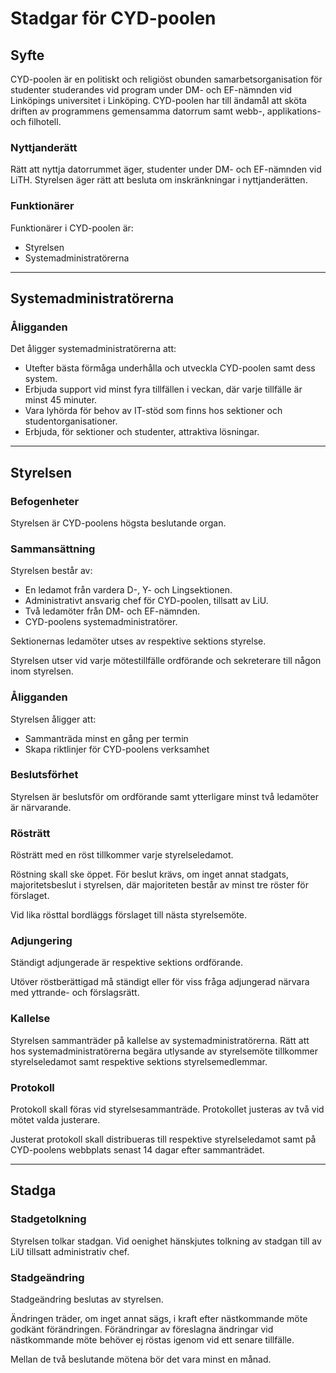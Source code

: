 # Stadgar för CYD-poolen

## Syfte

CYD-poolen är en politiskt och religiöst obunden samarbetsorganisation för studenter studerandes vid program under DM- och EF-nämnden vid Linköpings universitet i Linköping.
CYD-poolen har till ändamål att sköta driften av programmens gemensamma datorrum samt webb-, applikations- och filhotell.

### Nyttjanderätt

Rätt att nyttja datorrummet äger, studenter under DM- och EF-nämnden vid LiTH.
Styrelsen äger rätt att besluta om inskränkningar i nyttjanderätten.

### Funktionärer

Funktionärer i CYD-poolen är:

*	Styrelsen
*	Systemadministratörerna

---------

## Systemadministratörerna

### Åligganden

Det åligger systemadministratörerna att:

- Utefter bästa förmåga underhålla och utveckla CYD-poolen samt dess system.
- Erbjuda support vid minst fyra tillfällen i veckan, där varje tillfälle är minst 45 minuter.
- Vara lyhörda för behov av IT-stöd som finns hos sektioner och studentorganisationer.
- Erbjuda, för sektioner och studenter, attraktiva lösningar.


---------

## Styrelsen

### Befogenheter

Styrelsen är CYD-poolens högsta beslutande organ.

### Sammansättning

Styrelsen består av:

- En ledamot från vardera D-, Y- och Lingsektionen.
- Administrativt ansvarig chef för CYD-poolen, tillsatt av LiU.
- Två ledamöter från DM- och EF-nämnden.
- CYD-poolens systemadministratörer.


Sektionernas ledamöter utses av respektive sektions styrelse.

Styrelsen utser vid varje mötestillfälle ordförande och sekreterare till någon inom styrelsen.

### Åligganden

Styrelsen åligger att:

- Sammanträda minst en gång per termin
- Skapa riktlinjer för CYD-poolens verksamhet

### Beslutsförhet

Styrelsen är beslutsför om ordförande samt ytterligare minst två ledamöter är närvarande.

### Rösträtt
Rösträtt med en röst tillkommer varje styrelseledamot.

Röstning skall ske öppet. För beslut krävs, om inget annat stadgats, majoritetsbeslut i styrelsen, där majoriteten består av minst tre röster för förslaget.

Vid lika rösttal bordläggs förslaget till nästa styrelsemöte.

###	Adjungering

Ständigt adjungerade är respektive sektions ordförande.

Utöver röstberättigad må ständigt eller för viss fråga adjungerad närvara med yttrande- och förslagsrätt.

###	Kallelse
Styrelsen sammanträder på kallelse av systemadministratörerna. Rätt att hos systemadministratörerna begära utlysande av styrelsemöte tillkommer styrelseledamot samt respektive sektions styrelsemedlemmar.

###	Protokoll

Protokoll skall föras vid styrelsesammanträde. Protokollet justeras av två vid mötet valda justerare.

Justerat protokoll skall distribueras till respektive styrelseledamot samt på CYD-poolens webbplats senast 14 dagar efter sammanträdet.

---------

## Stadga

### Stadgetolkning

Styrelsen tolkar stadgan. Vid oenighet hänskjutes tolkning av stadgan till av LiU tillsatt administrativ chef.

### Stadgeändring
Stadgeändring beslutas av styrelsen.

Ändringen träder, om inget annat sägs, i kraft efter nästkommande möte godkänt förändringen. Förändringar av föreslagna ändringar vid nästkommande möte behöver ej röstas igenom vid ett senare tillfälle.

Mellan de två beslutande mötena bör det vara minst en månad.

